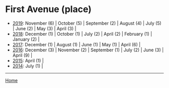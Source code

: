 # First Avenue (place)

  * [2019](./first-avenue-place-2019.md): 
      November (6) | 
      October (5) | 
      September (2) | 
      August (4) | 
      July (5) | 
      June (2) | 
      May (3) | 
      April (3) | 
  * [2018](./first-avenue-place-2018.md): 
      December (1) | 
      October (1) | 
      July (2) | 
      April (2) | 
      February (1) | 
      January (2) | 
  * [2017](./first-avenue-place-2017.md): 
      December (1) | 
      August (1) | 
      June (1) | 
      May (1) | 
      April (6) | 
  * [2016](./first-avenue-place-2016.md): 
      December (3) | 
      November (2) | 
      September (1) | 
      July (2) | 
      June (3) | 
      April (9) | 
  * [2015](./first-avenue-place-2015.md): 
      April (1) | 
  * [2014](./first-avenue-place-2014.md): 
      July (1) | 

----

[Home](../)
